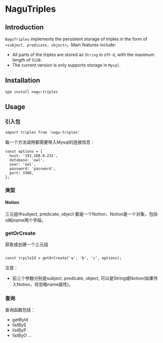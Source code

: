 # NaguTriples

## Introduction

`NaguTriples` implements the persistent storage of triples in the form of `<subject, predicate, object>`。Main features include:

- All parts of the triples are stored as `String` in  `UTF-8`, with the maximum length of `512B`.
- The current version is only supports storage in `Mysql`.

## Installation

`npm install nagu-triples`

## Usage

### 引入包

`import triples from 'nagu-triples'`

每一个方法调用都需要带入Mysql的连接信息：

```
const options = {
  host: '192.168.0.231',
  database: 'owl',
  user: 'owl',
  password: 'password',
  port: 3306,
};
```

### 类型

#### Notion
三元组中subject, predicate, object 都是一个Notion，Notion是一个对象，包括id和name两个字段。

### getOrCreate

获取或创建一个三元组

```

const trpileId = getOrCreate('a', 'b', 'c', options);

```
注意：
- 前三个参数分别是subject, predicate, object, 可以是String或Notion(如果传入Notion，将忽略name属性)。

### 查询

查询函数包括：
- getById
- listByS
- listByP
- listByO
...

